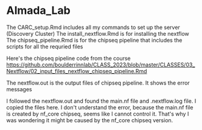 # Almada_Lab


The CARC_setup.Rmd includes all my commands to set up the server (Discovery Cluster)
The install_nextflow.Rmd is for installing the nextflow
The chipseq_pipeline.Rmd is for the chipseq pipeline that includes the scripts for all the requried files

Here's the chipseq pipeline code from the course
https://github.com/boulderrinnlab/CLASS_2023/blob/master/CLASSES/03_Nextflow/02_input_files_nextflow_chipseq_pipeline.Rmd

The nextflow.out is the output files of chipseq pipeline. It shows the error messages

I followed the nextflow.out and found the main.nf file and .nextflow.log file. I copied the files here. I don't understand the error, because the main.nf file is created by nf_core chipseq, seems like I cannot control it. That's why I was wondering it might be caused by the nf_core chipseq version.

